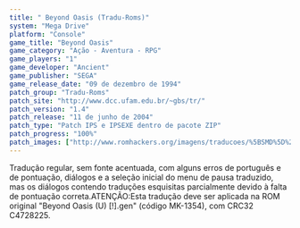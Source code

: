 ```yaml
---
title: " Beyond Oasis (Tradu-Roms)"
system: "Mega Drive"
platform: "Console"
game_title: "Beyond Oasis"
game_category: "Ação - Aventura - RPG"
game_players: "1"
game_developer: "Ancient"
game_publisher: "SEGA"
game_release_date: "09 de dezembro de 1994"
patch_group: "Tradu-Roms"
patch_site: "http://www.dcc.ufam.edu.br/~gbs/tr/"
patch_version: "1.4"
patch_release: "11 de junho de 2004"
patch_type: "Patch IPS e IPSEXE dentro de pacote ZIP"
patch_progress: "100%"
patch_images: ["http://www.romhackers.org/imagens/traducoes/%5BSMD%5D%20Beyond%20Oasis%20-%20Tradu-Roms%20-%201.png","http://www.romhackers.org/imagens/traducoes/%5BSMD%5D%20Beyond%20Oasis%20-%20Tradu-Roms%20-%202.png","http://www.romhackers.org/imagens/traducoes/%5BSMD%5D%20Beyond%20Oasis%20-%20Tradu-Roms%20-%203.png"]
---
```

Tradução regular, sem fonte acentuada, com alguns erros de português e de pontuação, diálogos e a seleção inicial do menu de pausa traduzido, mas os diálogos contendo traduções esquisitas parcialmente devido à falta de pontuação correta.ATENÇÃO:Esta tradução deve ser aplicada na ROM original "Beyond Oasis (U) [!].gen" (código MK-1354), com CRC32 C4728225.